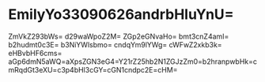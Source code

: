 # EmilyYo33090626andrbHluYnU=
ZmVkZ293bWs=
d29waWpoZ2M=
ZGp2eGNvaHo=
bmt3cnZ4amI=
b2hudmt0c3E=
b3NiYWlsbmo=
cndqYm9lYWg=
cWFwZ2xkb3k=
eHBvbHF6cms=
aGp6dmN5aWQ=aXpsZGN3eG4=Y21rZ25hb2N1ZGJzZm0=b2hranpwbHk=cmRqdGt3eXU=c3p4bHl3cGY=cGN1cndpc2E=cHM=
